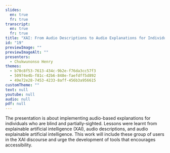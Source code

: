 ```yaml
---
slides:
  en: true
  fr: true
transcript:
  en: true
  fr: true
title: "XAI: From Audio Descriptions to Audio Explanations for Individuals who are Blind and Partially-sighted"
id: "19"
previewImage: ""
previewImageAlt: ""
presenters:
  - Chukwunonso Henry
themes:
  - b70c8f53-7613-434c-9b2e-f76da3cc57f3
  - 50974e4b-f81c-42b6-848e-faefdff5d892
  - 49e72e28-7453-4233-8aff-456b3a956615
customTheme: ""
text: null
youtube: null
audio: null
pdf: null
---
```

The presentation is about implementing audio-based explanations for individuals who are blind and partially-sighted. Lessons were learnt from explainable artificial intelligence (XAI), audio descriptions, and audio explainable artificial intelligence. This work will include these group of users in the XAI discourse and urge the development of tools that encourages accessibility.

